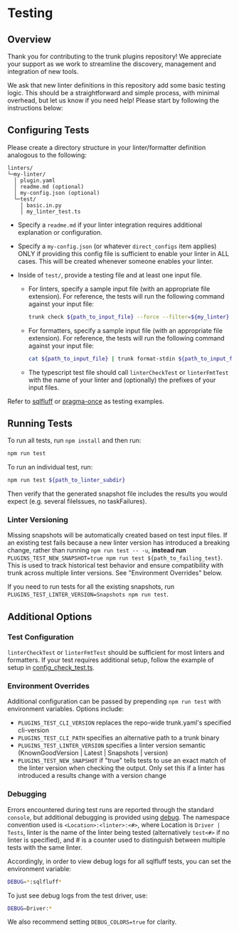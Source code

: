 # Testing

## Overview

Thank you for contributing to the trunk plugins repository! We appreciate your support as we work to
streamline the discovery, management and integration of new tools.

We ask that new linter definitions in this repository add some basic testing logic. This should be a
straightforward and simple process, with minimal overhead, but let us know if you need help! Please
start by following the instructions below:

## Configuring Tests

Please create a directory structure in your linter/formatter definition analogous to the following:

```text
linters/
└─my-linter/
  │ plugin.yaml
  │ readme.md (optional)
  │ my-config.json (optional)
  └─test/
    │ basic.in.py
    │ my_linter_test.ts
```

- Specify a `readme.md` if your linter integration requires additional explanation or configuration.
- Specify a `my-config.json` (or whatever `direct_configs` item applies) ONLY if providing this
  config file is sufficient to enable your linter in ALL cases. This will be created whenever
  someone enables your linter.
- Inside of `test/`, provide a testing file and at least one input file.

  - For linters, specify a sample input file (with an appropriate file extension). For reference,
    the tests will run the following command against your input file:

    ```bash
    trunk check ${path_to_input_file} --force --filter=${my_linter} --output=json
    ```

  - For formatters, specify a sample input file (with an appropriate file extension). For reference,
    the tests will run the following command against your input file:

    ```bash
    cat ${path_to_input_file} | trunk format-stdin ${path_to_input_file} --filter=${my_linter}
    ```

  - The typescript test file should call `linterCheckTest` or `linterFmtTest` with the name of your
    linter and (optionally) the prefixes of your input files.

Refer to [sqlfluff](../linters/sqlfluff) or [pragma-once](../linters/pragma-once) as testing
examples.

## Running Tests

To run all tests, run `npm install` and then run:

```bash
npm run test
```

To run an individual test, run:

```bash
npm run test ${path_to_linter_subdir}
```

Then verify that the generated snapshot file includes the results you would expect (e.g. several
fileIssues, no taskFailures).

### Linter Versioning

Missing snapshots will be automatically created based on test input files. If an existing test fails
because a new linter version has introduced a breaking change, rather than running
`npm run test -- -u`, **instead run**
`PLUGINS_TEST_NEW_SNAPSHOT=true npm run test ${path_to_failing_test}`. This is used to track
historical test behavior and ensure compatibility with trunk across multiple linter versions. See
"Environment Overrides" below.

If you need to run tests for all the existing snapshots, run
`PLUGINS_TEST_LINTER_VERSION=Snapshots npm run test`.

## Additional Options

### Test Configuration

`linterCheckTest` or `linterFmtTest` should be sufficient for most linters and formatters. If your
test requires additional setup, follow the example of setup in
[config_check_test.ts](./config_check_test.ts).

### Environment Overrides

Additional configuration can be passed by prepending `npm run test` with environment variables.
Options include:

- `PLUGINS_TEST_CLI_VERSION` replaces the repo-wide trunk.yaml's specified cli-version
- `PLUGINS_TEST_CLI_PATH` specifies an alternative path to a trunk binary
- `PLUGINS_TEST_LINTER_VERSION` specifies a linter version semantic (KnownGoodVersion | Latest |
  Snapshots | version)
- `PLUGINS_TEST_NEW_SNAPSHOT` if "true" tells tests to use an exact match of the linter version when
  checking the output. Only set this if a linter has introduced a results change with a version
  change

### Debugging

Errors encountered during test runs are reported through the standard `console`, but additional
debugging is provided using [debug](https://www.npmjs.com/package/debug). The namespace convention
used is `<Location>:<linter>:<#>`, where Location is `Driver | Tests`, linter is the name of the
linter being tested (alternatively `test<#>` if no linter is specified), and # is a counter used to
distinguish between multiple tests with the same linter.

Accordingly, in order to view debug logs for all sqlfluff tests, you can set the environment
variable:

```bash
DEBUG=*:sqlfluff*
```

To just see debug logs from the test driver, use:

```bash
DEBUG=Driver:*
```

We also recommend setting `DEBUG_COLORS=true` for clarity.
